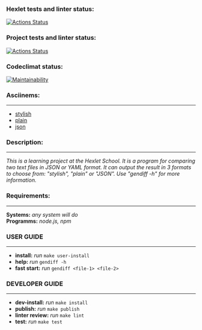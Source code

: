 ### Hexlet tests and linter status:
[![Actions Status](https://github.com/DenisSalnikoff/frontend-project-46/workflows/hexlet-check/badge.svg)](https://github.com/DenisSalnikoff/frontend-project-46/actions)
### Project tests and linter status:
[![Actions Status](https://github.com/DenisSalnikoff/frontend-project-46/workflows/push-check/badge.svg)](https://github.com/DenisSalnikoff/frontend-project-46/actions)
### Codeclimat status:
[![Maintainability](https://api.codeclimate.com/v1/badges/06bd7a4a87dcc92c2e1e/maintainability)](https://codeclimate.com/github/DenisSalnikoff/frontend-project-46/maintainability)
### Asciinems:
---
* [stylish](https://asciinema.org/a/xD3RkmWVzAojGncdyZbKV9MLw)
* [plain](https://asciinema.org/a/MNL8k35gd5UDOIsUqSgC6Npo3)
* [json](https://asciinema.org/a/lL1UgL4TPcNcHaPTHthjcNOlK)
### Description:
---
*This is a learning project at the Hexlet School. It is a program for comparing two text files in JSON or YAML format. It can output the result in 3 formats to choose from: "stylish", "plain" or "JSON". Use "gendiff -h" for more information.*
### Requirements:
---
**Systems:** *any system will do*  
**Programms:** *node.js, npm*
### USER GUIDE
---

- **install:** *run* `make user-install`
- **help:** *run* `gendiff -h`
- **fast start:** *run* `gendiff <file-1> <file-2>`
### DEVELOPER GUIDE
---

- **dev-install:** *run* `make install`
- **publish:** *run* `make publish`
- **linter review:** *run* `make lint`
- **test:** *run* `make test`